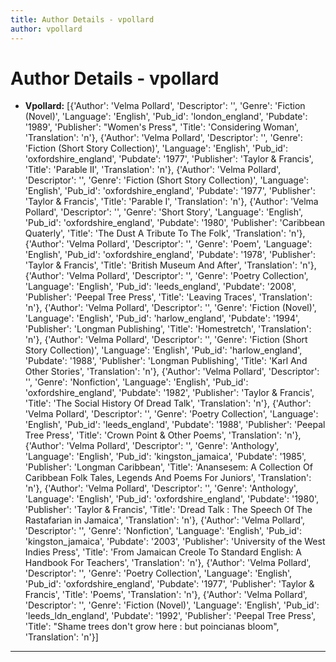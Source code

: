 ```yaml
---
title: Author Details - vpollard
author: vpollard
---
```


# Author Details - vpollard

<ul>
    <li><strong>Vpollard:</strong> [{'Author': 'Velma Pollard', 'Descriptor': '', 'Genre': 'Fiction (Novel)', 'Language': 'English', 'Pub_id': 'london_england', 'Pubdate': '1989', 'Publisher': "Women's Press", 'Title': 'Considering Woman', 'Translation': 'n'}, {'Author': 'Velma Pollard', 'Descriptor': '', 'Genre': 'Fiction (Short Story Collection)', 'Language': 'English', 'Pub_id': 'oxfordshire_england', 'Pubdate': '1977', 'Publisher': 'Taylor & Francis', 'Title': 'Parable II', 'Translation': 'n'}, {'Author': 'Velma Pollard', 'Descriptor': '', 'Genre': 'Fiction (Short Story Collection)', 'Language': 'English', 'Pub_id': 'oxfordshire_england', 'Pubdate': '1977', 'Publisher': 'Taylor & Francis', 'Title': 'Parable I', 'Translation': 'n'}, {'Author': 'Velma Pollard', 'Descriptor': '', 'Genre': 'Short Story', 'Language': 'English', 'Pub_id': 'oxfordshire_england', 'Pubdate': '1980', 'Publisher': 'Caribbean Quaterly', 'Title': 'The Dust A Tribute To The Folk', 'Translation': 'n'}, {'Author': 'Velma Pollard', 'Descriptor': '', 'Genre': 'Poem', 'Language': 'English', 'Pub_id': 'oxfordshire_england', 'Pubdate': '1978', 'Publisher': 'Taylor & Francis', 'Title': 'British Museum And After', 'Translation': 'n'}, {'Author': 'Velma Pollard', 'Descriptor': '', 'Genre': 'Poetry Collection', 'Language': 'English', 'Pub_id': 'leeds_england', 'Pubdate': '2008', 'Publisher': 'Peepal Tree Press', 'Title': 'Leaving Traces', 'Translation': 'n'}, {'Author': 'Velma Pollard', 'Descriptor': '', 'Genre': 'Fiction (Novel)', 'Language': 'English', 'Pub_id': 'harlow_england', 'Pubdate': '1994', 'Publisher': 'Longman Publishing', 'Title': 'Homestretch', 'Translation': 'n'}, {'Author': 'Velma Pollard', 'Descriptor': '', 'Genre': 'Fiction (Short Story Collection)', 'Language': 'English', 'Pub_id': 'harlow_england', 'Pubdate': '1988', 'Publisher': 'Longman Publishing', 'Title': 'Karl And Other Stories', 'Translation': 'n'}, {'Author': 'Velma Pollard', 'Descriptor': '', 'Genre': 'Nonfiction', 'Language': 'English', 'Pub_id': 'oxfordshire_england', 'Pubdate': '1982', 'Publisher': 'Taylor & Francis', 'Title': 'The Social History Of Dread Talk', 'Translation': 'n'}, {'Author': 'Velma Pollard', 'Descriptor': '', 'Genre': 'Poetry Collection', 'Language': 'English', 'Pub_id': 'leeds_england', 'Pubdate': '1988', 'Publisher': 'Peepal Tree Press', 'Title': 'Crown Point & Other Poems', 'Translation': 'n'}, {'Author': 'Velma Pollard', 'Descriptor': '', 'Genre': 'Anthology', 'Language': 'English', 'Pub_id': 'kingston_jamaica', 'Pubdate': '1985', 'Publisher': 'Longman Caribbean', 'Title': 'Anansesem: A Collection Of Caribbean Folk Tales, Legends And Poems For Juniors', 'Translation': 'n'}, {'Author': 'Velma Pollard', 'Descriptor': '', 'Genre': 'Anthology', 'Language': 'English', 'Pub_id': 'oxfordshire_england', 'Pubdate': '1980', 'Publisher': 'Taylor & Francis', 'Title': 'Dread Talk : The Speech Of The Rastafarian in Jamaica', 'Translation': 'n'}, {'Author': 'Velma Pollard', 'Descriptor': '', 'Genre': 'Nonfiction', 'Language': 'English', 'Pub_id': 'kingston_jamaica', 'Pubdate': '2003', 'Publisher': 'University of the West Indies Press', 'Title': 'From Jamaican Creole To Standard English: A Handbook For Teachers', 'Translation': 'n'}, {'Author': 'Velma Pollard', 'Descriptor': '', 'Genre': 'Poetry Collection', 'Language': 'English', 'Pub_id': 'oxfordshire_england', 'Pubdate': '1977', 'Publisher': 'Taylor & Francis', 'Title': 'Poems', 'Translation': 'n'}, {'Author': 'Velma Pollard', 'Descriptor': '', 'Genre': 'Fiction (Novel)', 'Language': 'English', 'Pub_id': 'leeds_ldn_england', 'Pubdate': '1992', 'Publisher': 'Peepal Tree Press', 'Title': "Shame trees don't grow here : but poincianas bloom", 'Translation': 'n'}]</li>
</ul>
<hr>